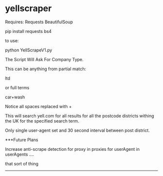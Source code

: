 # yellscraper

Requires:
Requests
BeautifulSoup

pip install requests bs4


to use:

python YellScrapeV1.py


The Script Will Ask For Company Type.

This can be anything from partial match:

ltd

or full terms

car+wash

Notice all spaces replaced with +


This will search yell.com for all results for all the postcode districts withing the UK for the specified search term.

Only single user-agent set  and 30 second interval between post district.

***Future Plans

Increase anti-scrape detection
      for proxy in proxies
        for userAgent in userAgents
         ....

that sort of thing
***
